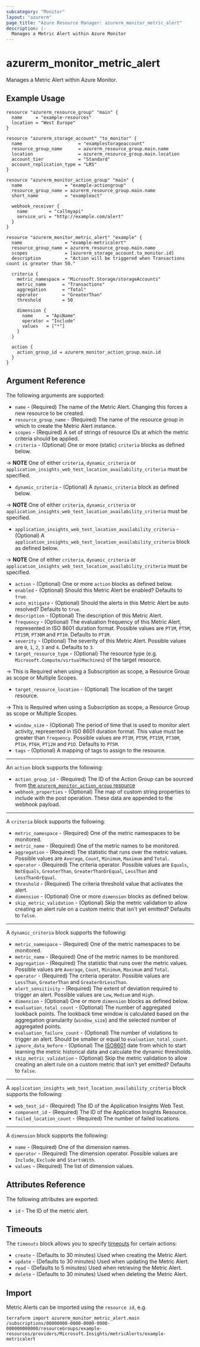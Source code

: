 ```yaml
---
subcategory: "Monitor"
layout: "azurerm"
page_title: "Azure Resource Manager: azurerm_monitor_metric_alert"
description: |-
  Manages a Metric Alert within Azure Monitor
---
```


# azurerm_monitor_metric_alert

Manages a Metric Alert within Azure Monitor.

## Example Usage

```hcl
resource "azurerm_resource_group" "main" {
  name     = "example-resources"
  location = "West Europe"
}

resource "azurerm_storage_account" "to_monitor" {
  name                     = "examplestorageaccount"
  resource_group_name      = azurerm_resource_group.main.name
  location                 = azurerm_resource_group.main.location
  account_tier             = "Standard"
  account_replication_type = "LRS"
}

resource "azurerm_monitor_action_group" "main" {
  name                = "example-actiongroup"
  resource_group_name = azurerm_resource_group.main.name
  short_name          = "exampleact"

  webhook_receiver {
    name        = "callmyapi"
    service_uri = "http://example.com/alert"
  }
}

resource "azurerm_monitor_metric_alert" "example" {
  name                = "example-metricalert"
  resource_group_name = azurerm_resource_group.main.name
  scopes              = [azurerm_storage_account.to_monitor.id]
  description         = "Action will be triggered when Transactions count is greater than 50."

  criteria {
    metric_namespace = "Microsoft.Storage/storageAccounts"
    metric_name      = "Transactions"
    aggregation      = "Total"
    operator         = "GreaterThan"
    threshold        = 50

    dimension {
      name     = "ApiName"
      operator = "Include"
      values   = ["*"]
    }
  }

  action {
    action_group_id = azurerm_monitor_action_group.main.id
  }
}
```

## Argument Reference

The following arguments are supported:

* `name` - (Required) The name of the Metric Alert. Changing this forces a new resource to be created.
* `resource_group_name` - (Required) The name of the resource group in which to create the Metric Alert instance.
* `scopes` - (Required) A set of strings of resource IDs at which the metric criteria should be applied.
* `criteria` - (Optional) One or more (static) `criteria` blocks as defined below.

-> **NOTE** One of either `criteria`, `dynamic_criteria` or `application_insights_web_test_location_availability_criteria` must be specified.

* `dynamic_criteria` - (Optional) A `dynamic_criteria` block as defined below.

-> **NOTE** One of either `criteria`, `dynamic_criteria` or `application_insights_web_test_location_availability_criteria` must be specified.

* `application_insights_web_test_location_availability_criteria` - (Optional) A `application_insights_web_test_location_availability_criteria` block as defined below.

-> **NOTE** One of either `criteria`, `dynamic_criteria` or `application_insights_web_test_location_availability_criteria` must be specified.

* `action` - (Optional) One or more `action` blocks as defined below.
* `enabled` - (Optional) Should this Metric Alert be enabled? Defaults to `true`.
* `auto_mitigate` - (Optional) Should the alerts in this Metric Alert be auto resolved? Defaults to `true`.
* `description` - (Optional) The description of this Metric Alert.
* `frequency` - (Optional) The evaluation frequency of this Metric Alert, represented in ISO 8601 duration format. Possible values are `PT1M`, `PT5M`, `PT15M`, `PT30M` and `PT1H`. Defaults to `PT1M`.
* `severity` - (Optional) The severity of this Metric Alert. Possible values are `0`, `1`, `2`, `3` and `4`. Defaults to `3`.
* `target_resource_type` - (Optional) The resource type (e.g. `Microsoft.Compute/virtualMachines`) of the target resource.

-> This is Required when using a Subscription as scope, a Resource Group as scope or Multiple Scopes.

* `target_resource_location` - (Optional) The location of the target resource.

-> This is Required when using a Subscription as scope, a Resource Group as scope or Multiple Scopes.

* `window_size` - (Optional) The period of time that is used to monitor alert activity, represented in ISO 8601 duration format. This value must be greater than `frequency`. Possible values are `PT1M`, `PT5M`, `PT15M`, `PT30M`, `PT1H`, `PT6H`, `PT12H` and `P1D`. Defaults to `PT5M`.
* `tags` - (Optional) A mapping of tags to assign to the resource.

---

An `action` block supports the following:

* `action_group_id` - (Required) The ID of the Action Group can be sourced from [the `azurerm_monitor_action_group` resource](./monitor_action_group.html)
* `webhook_properties` - (Optional) The map of custom string properties to include with the post operation. These data are appended to the webhook payload.

---

A `criteria` block supports the following:

* `metric_namespace` - (Required) One of the metric namespaces to be monitored.
* `metric_name` - (Required) One of the metric names to be monitored.
* `aggregation` - (Required) The statistic that runs over the metric values. Possible values are `Average`, `Count`, `Minimum`, `Maximum` and `Total`.
* `operator` - (Required) The criteria operator. Possible values are `Equals`, `NotEquals`, `GreaterThan`, `GreaterThanOrEqual`, `LessThan` and `LessThanOrEqual`.
* `threshold` - (Required) The criteria threshold value that activates the alert.
* `dimension` - (Optional) One or more `dimension` blocks as defined below.
* `skip_metric_validation` - (Optional) Skip the metric validation to allow creating an alert rule on a custom metric that isn't yet emitted? Defaults to `false`.

---

A `dynamic_criteria` block supports the following:

* `metric_namespace` - (Required) One of the metric namespaces to be monitored.
* `metric_name` - (Required) One of the metric names to be monitored.
* `aggregation` - (Required) The statistic that runs over the metric values. Possible values are `Average`, `Count`, `Minimum`, `Maximum` and `Total`.
* `operator` - (Required) The criteria operator. Possible values are `LessThan`, `GreaterThan` and `GreaterOrLessThan`.
* `alert_sensitivity` - (Required) The extent of deviation required to trigger an alert. Possible values are `Low`, `Medium` and `High`.
* `dimension` - (Optional) One or more `dimension` blocks as defined below.
* `evaluation_total_count` - (Optional) The number of aggregated lookback points. The lookback time window is calculated based on the aggregation granularity (`window_size`) and the selected number of aggregated points.
* `evaluation_failure_count` - (Optional) The number of violations to trigger an alert. Should be smaller or equal to `evaluation_total_count`.
* `ignore_data_before` - (Optional) The [ISO8601](https://en.wikipedia.org/wiki/ISO_8601) date from which to start learning the metric historical data and calculate the dynamic thresholds.
* `skip_metric_validation` - (Optional) Skip the metric validation to allow creating an alert rule on a custom metric that isn't yet emitted? Defaults to `false`.

---

A `application_insights_web_test_location_availability_criteria` block supports the following:

* `web_test_id` - (Required) The ID of the Application Insights Web Test.
* `component_id` - (Required) The ID of the Application Insights Resource.
* `failed_location_count` - (Required) The number of failed locations.

---

A `dimension` block supports the following:

* `name` - (Required) One of the dimension names.
* `operator` - (Required) The dimension operator. Possible values are `Include`, `Exclude` and `StartsWith`.
* `values` - (Required) The list of dimension values.

## Attributes Reference

The following attributes are exported:

* `id` - The ID of the metric alert.

## Timeouts

The `timeouts` block allows you to specify [timeouts](https://www.terraform.io/docs/configuration/resources.html#timeouts) for certain actions:

* `create` - (Defaults to 30 minutes) Used when creating the Metric Alert.
* `update` - (Defaults to 30 minutes) Used when updating the Metric Alert.
* `read` - (Defaults to 5 minutes) Used when retrieving the Metric Alert.
* `delete` - (Defaults to 30 minutes) Used when deleting the Metric Alert.

## Import

Metric Alerts can be imported using the `resource id`, e.g.

```shell
terraform import azurerm_monitor_metric_alert.main /subscriptions/00000000-0000-0000-0000-000000000000/resourceGroups/example-resources/providers/Microsoft.Insights/metricAlerts/example-metricalert
```
